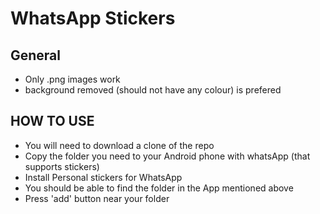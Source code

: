 # WhatsApp Stickers

## General

- Only .png images work
- background removed (should not have any colour) is prefered

## HOW TO USE

- You will need to download a clone of the repo
- Copy the folder you need to your Android phone with whatsApp (that supports stickers)
- Install Personal stickers for WhatsApp
- You should be able to find the folder in the App mentioned above
- Press 'add' button near your folder
